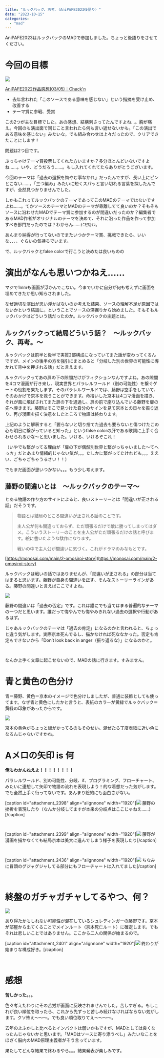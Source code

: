 ```yaml
---
title: "ルックバック、再考。（AniPAFE2023後語り）"
date: "2023-10-15"
categories: 
  - "mad"
---
```


AniPAFE2023はルックバックのMADで参加しました。ちょっと後語りをさせてください。

<!--more-->

# 今回の目標

![](../../images/スクリーンショット-2023-10-08-163354.png)

[AniPAFE2022作品感想(03/05)｜Chack'n](https://note.com/chackn/n/ne4a2b3c14b3f)

- 去年言われた「このソースである意味を感じない」という指摘を受け止め、改善する
- テーマ賞に参戦、受賞

この2つが主な目標でした。あの感想、結構刺さってたんですよね…。胸が痛え。今回のも演出面で同じこと言われたら何も言い返せないかも。「この演出である意味を感じない」みたいな。でも組み合わせは上々だったので、クリアできたことにします！

問題は2つ目です。

ぶっちゃけテーマ賞投票してくれた方いますか？多分ほとんどいないですよね……。いや、どうだろう……。もし入れてくれてたらありがとうございます。

今回のテーマは「過去の選択を悔やむ事なかれ」だったんですが、長い上にピンとこない……。「三つ編み」みたいに短くスパッと言い切れる言葉を探したんですが、全然見つかりませんでした。

しかもこれってルックバックのテーマであってこのMADのテーマではないですよね……。てかソースのテーマとMADのテーマが乖離してて良いのか？そもそもソースに沿わせたMADでテーマ賞に参加するのが間違いだったのか？編集者であるMAD作者がオリジナルのテーマを決めて、それに沿った作品を作って参加すべき部門だったのでは？わからん……ﾅﾆﾓﾜｶﾗﾝ。

あんまり納得が行ってないのでまたいつかテーマ賞、挑戦できたら、いいな、、、、ぐらいの気持ちでいます。

で、ルックバックとfalse colorで行こうと決めたは良いものの

# 演出がなんも思いつかねえ……

マジで1mmも画面が浮かんでこない。今までいかに自分が何も考えずに画面を埋めてきたか思い知らされました。

なぜ適切な演出が思い浮かばないのか考えた結果、ソースの理解不足が原因ではないかという結論に。ということでソースの深掘りから始めました。そもそもルックバックはどういう話だったのか。ルックバックの主題とは。

## ルックバックって結局どういう話？　〜ルックバック、再考。〜

ルックバックは前半と後半で実質2部構成になっていてまた話が変わってくるんですが、メインの後半の方を強引にまとめると「分岐した別の世界の可能性に導かれて背中を押される話」だと言えます。

ルックバックってあの扉の下の隙間だけがフィクションなんですよね。あの隙間を4コマ漫画が行き来し、現実世界とパラレルワールド（別の可能性）を繋ぐゲートの役割を果たします。そのパラレルワールドでは、藤野は空手をしていて、そのおかげで京本を救うことができます。命拾いした京本は4コマ漫画を描き、それが風に飛ばされてまた扉の下を通過し、扉の前で座り込んでいる藤野を扉の先へ導きます。藤野はそこで見つけた自分のサインを見て京本との日々を振り返り、再び漫画を描く決意をしたところで物語は終わります。

上記のように解釈すると「要らないと切り捨てた過去も要らないと傷つけたこの心も明日に繋がっていると知った」というfalse colorの肝である歌詞に上手く合わせられるかな～と思いました。いける、いけるぞこれ！

（いやでも繋がってる理由が「扉の下が偶然別世界と繋がっちゃいました～てへっ☆」だとあまり情緒的じゃない気が。。。たしかに繋がってたけれども。。。ええい、ごちゃごちゃうるさい！！）

でもまだ画面が思いつかない。。。もう少し考えます。

## 藤野の間違いとは　～ルックバックのテーマ～

とある物語の作り方のサイトによると、良いストーリーとは「間違いが正される話」だそうです。

> 物語とは結局のところ間違いが正される話のことです。
> 
> 主人公が何も間違っておらず、ただ頑張るだけで敵に勝ってしまってはダメ。こういうストーリーのことを主人公がただ頑張るだけの話と呼びます。絵に書いたような駄作になります。
> 
> 戦いの中で主人公が間違いに気づく。これがドラマのみなもとです。

[https://monosai.com/main/2-omosiroi-story](https://monosai.com/main/2-omosiroi-story)

ルックバックは戦いの話ではありませんが、「間違いが正される」の部分は当てはまると思います。藤野が自身の間違いを正す、そんなストーリーラインがある。藤野の間違いと言えばここですよね。

![](../../images/スクリーンショット-2023-10-15-102846.png)

藤野の間違いは「過去の否定」です。これは誰にでも当てはまる普遍的なテーマの一つだと思います。誰だって悔やんでも悔やみきれない過去の選択や行動があるはず。

じゃあルックバックのテーマは「過去の肯定」になるのかと言われると、ちょっと違う気がします。実際京本死んでるし、描かなければ死ななかった。否定も肯定もできないから「Don’t look back in anger（振り返るな）」になるのかと。

 

なんか上手く文章に起こせないので、MADの話に行きます。すみません。

# 青と黄色の色分け

青＝藤野、黄色＝京本のイメージで色分けしましたが、普通に装飾としても使ってます。なぜ青と黄色にしたかと言うと、表紙のカラーが黄緑でルックバック＝黄緑の印象があったからです。

![](../../images/lookback-cover.webp)

京本の黄色がちょっと緑がかってるのもそのせい。混ぜたら丁度表紙に近い色になるんじゃないですかね。

# Aメロの矢印 is 何

**俺もわかんねえよ！！！！！！！！**

パラレルワールド、別の可能性、分岐、if、プログラミング、フローチャート、みたいに連想して矢印で物語の流れを表現しよう！的な着想だった気がします。でも全然上手く行ってないです。あんまり絵的にも面白さがない。

\[caption id="attachment\_2398" align="alignnone" width="1920"\]![](../../images/【静止画MAD】false-color【ルックバック】-0-35-screenshot.png) 藤野の挫折を表現したり（なんか分岐してますが本来の分岐点はここじゃねえ……）\[/caption\]

 

\[caption id="attachment\_2399" align="alignnone" width="1920"\]![](../../images/【静止画MAD】false-color【ルックバック】-1-17-screenshot.png) 藤野が漫画を描かなくても結局京本は美大に進んでしまう様子を表現したり\[/caption\]

 

\[caption id="attachment\_2436" align="alignnone" width="1920"\]![](../../images/【静止画MAD】false-color【ルックバック】-0-2-screenshot.png) ちなみに冒頭のグジャグジャしてる部分にもフローチャートは入れてました\[/caption\]

 

# 終盤のガチャガチャしてるやつ、何？

![](../../images/【静止画MAD】false-color【ルックバック】-3-46-screenshot.png)

あり得たかもしれない可能性が混在しているシュレディンガーの藤野です。京本が部屋から出てくることでメインルート（京本死亡ルート）に確定します。でもそれは悲しいことではありません。ここから二人の関係が始まるので。

\[caption id="attachment\_2401" align="alignnone" width="1920"\]![](../../images/【静止画MAD】false-color【ルックバック】-4-2-screenshot.png) 終わりが始まりな構成好き。\[/caption\]

 

# 感想

**苦しかった。。。**

色々考えたわりにその苦労が画面に反映されませんでした。苦しすぎる。もしこれが良い順位を取ったら、これから先ずっと苦しみ続けなければならない気がします。クソ怖え〜〜〜。でも良い順位取りてえ～～～～。

去年のよふかしと比べるとインパクトは弱いかもですが、MADとしては良くなったんじゃないかと思います。「MADはソースに寄り添うべし」みたいなことをほざく脳内のMAD原理主義者がそう言っています。

果たしてどんな結果で終わるやら。。。結果発表が楽しみです。
